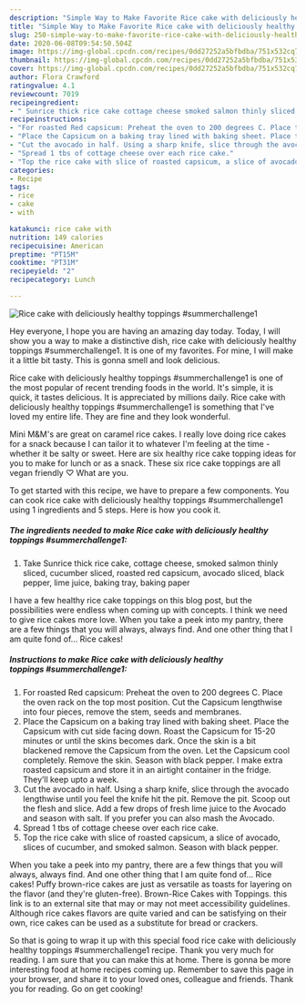```yaml
---
description: "Simple Way to Make Favorite Rice cake with deliciously healthy toppings #summerchallenge1"
title: "Simple Way to Make Favorite Rice cake with deliciously healthy toppings #summerchallenge1"
slug: 250-simple-way-to-make-favorite-rice-cake-with-deliciously-healthy-toppings-summerchallenge1
date: 2020-06-08T09:54:50.504Z
image: https://img-global.cpcdn.com/recipes/0dd27252a5bfbdba/751x532cq70/rice-cake-with-deliciously-healthy-toppings-summerchallenge1-recipe-main-photo.jpg
thumbnail: https://img-global.cpcdn.com/recipes/0dd27252a5bfbdba/751x532cq70/rice-cake-with-deliciously-healthy-toppings-summerchallenge1-recipe-main-photo.jpg
cover: https://img-global.cpcdn.com/recipes/0dd27252a5bfbdba/751x532cq70/rice-cake-with-deliciously-healthy-toppings-summerchallenge1-recipe-main-photo.jpg
author: Flora Crawford
ratingvalue: 4.1
reviewcount: 7019
recipeingredient:
- " Sunrice thick rice cake cottage cheese smoked salmon thinly sliced cucumber sliced roasted red capsicum avocado sliced black pepper lime juice baking tray baking paper"
recipeinstructions:
- "For roasted Red capsicum: Preheat the oven to 200 degrees C. Place the oven rack on the top most position. Cut the Capsicum lengthwise into four pieces, remove the stem, seeds and membranes."
- "Place the Capsicum on a baking tray lined with baking sheet. Place the Capsicum with cut side facing down. Roast the Capsicum for 15-20 minutes or until the skins becomes dark. Once the skin is a bit blackened remove the Capsicum from the oven. Let the Capsicum cool completely. Remove the skin. Season with black pepper. I make extra roasted capsicum and store it in an airtight container in the fridge. They’ll keep upto a week."
- "Cut the avocado in half. Using a sharp knife, slice through the avocado lengthwise until you feel the knife hit the pit. Remove the pit. Scoop out the flesh and slice. Add a few drops of fresh lime juice to the Avocado and season with salt. If you prefer you can also mash the Avocado."
- "Spread 1 tbs of cottage cheese over each rice cake."
- "Top the rice cake with slice of roasted capsicum, a slice of avocado, slices of cucumber, and smoked salmon. Season with black pepper."
categories:
- Recipe
tags:
- rice
- cake
- with

katakunci: rice cake with 
nutrition: 149 calories
recipecuisine: American
preptime: "PT15M"
cooktime: "PT31M"
recipeyield: "2"
recipecategory: Lunch

---
```



![Rice cake with deliciously healthy toppings #summerchallenge1](https://img-global.cpcdn.com/recipes/0dd27252a5bfbdba/751x532cq70/rice-cake-with-deliciously-healthy-toppings-summerchallenge1-recipe-main-photo.jpg)

Hey everyone, I hope you are having an amazing day today. Today, I will show you a way to make a distinctive dish, rice cake with deliciously healthy toppings #summerchallenge1. It is one of my favorites. For mine, I will make it a little bit tasty. This is gonna smell and look delicious.

Rice cake with deliciously healthy toppings #summerchallenge1 is one of the most popular of recent trending foods in the world. It's simple, it is quick, it tastes delicious. It is appreciated by millions daily. Rice cake with deliciously healthy toppings #summerchallenge1 is something that I've loved my entire life. They are fine and they look wonderful.

Mini M&amp;M&#39;s are great on caramel rice cakes. I really love doing rice cakes for a snack because I can tailor it to whatever I&#39;m feeling at the time - whether it be salty or sweet. Here are six healthy rice cake topping ideas for you to make for lunch or as a snack. These six rice cake toppings are all vegan friendly ♡ What are you.


To get started with this recipe, we have to prepare a few components. You can cook rice cake with deliciously healthy toppings #summerchallenge1 using 1 ingredients and 5 steps. Here is how you cook it.

<!--inarticleads1-->

##### The ingredients needed to make Rice cake with deliciously healthy toppings #summerchallenge1:

1. Take  Sunrice thick rice cake, cottage cheese, smoked salmon thinly sliced, cucumber sliced, roasted red capsicum, avocado sliced, black pepper, lime juice, baking tray, baking paper


I have a few healthy rice cake toppings on this blog post, but the possibilities were endless when coming up with concepts. I think we need to give rice cakes more love. When you take a peek into my pantry, there are a few things that you will always, always find. And one other thing that I am quite fond of… Rice cakes! 

<!--inarticleads2-->

##### Instructions to make Rice cake with deliciously healthy toppings #summerchallenge1:

1. For roasted Red capsicum: Preheat the oven to 200 degrees C. Place the oven rack on the top most position. Cut the Capsicum lengthwise into four pieces, remove the stem, seeds and membranes.
1. Place the Capsicum on a baking tray lined with baking sheet. Place the Capsicum with cut side facing down. Roast the Capsicum for 15-20 minutes or until the skins becomes dark. Once the skin is a bit blackened remove the Capsicum from the oven. Let the Capsicum cool completely. Remove the skin. Season with black pepper. I make extra roasted capsicum and store it in an airtight container in the fridge. They’ll keep upto a week.
1. Cut the avocado in half. Using a sharp knife, slice through the avocado lengthwise until you feel the knife hit the pit. Remove the pit. Scoop out the flesh and slice. Add a few drops of fresh lime juice to the Avocado and season with salt. If you prefer you can also mash the Avocado.
1. Spread 1 tbs of cottage cheese over each rice cake.
1. Top the rice cake with slice of roasted capsicum, a slice of avocado, slices of cucumber, and smoked salmon. Season with black pepper.


When you take a peek into my pantry, there are a few things that you will always, always find. And one other thing that I am quite fond of… Rice cakes! Puffy brown-rice cakes are just as versatile as toasts for layering on the flavor (and they&#39;re gluten-free). Brown-Rice Cakes with Toppings. this link is to an external site that may or may not meet accessibility guidelines. Although rice cakes flavors are quite varied and can be satisfying on their own, rice cakes can be used as a substitute for bread or crackers. 

So that is going to wrap it up with this special food rice cake with deliciously healthy toppings #summerchallenge1 recipe. Thank you very much for reading. I am sure that you can make this at home. There is gonna be more interesting food at home recipes coming up. Remember to save this page in your browser, and share it to your loved ones, colleague and friends. Thank you for reading. Go on get cooking!
